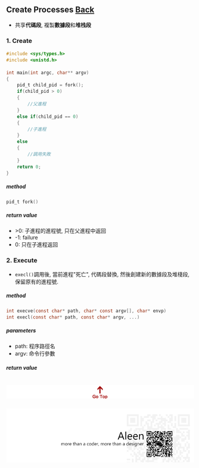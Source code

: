## Create Processes	[Back](./../OS.md)
- 共享**代碼段**, 複製**數據段**和**堆栈段**

### 1. Create

```c
#include <sys/types.h>
#include <unistd.h>

int main(int argc, char** argv)
{
	pid_t child_pid = fork();
	if(child_pid > 0)	
	{
		//父進程
	}
	else if(child_pid == 0)
	{
		//子進程
	}
	else
	{
		//調用失敗
	}
	return 0;
}
```

##### method

```c
pid_t fork()
```

##### return value
- \>0: 子進程的進程號, 只在父進程中返回
- -1: failure
- 0: 只在子進程返回

### 2. Execute
- ```execl()```調用後, 當前進程"死亡", 代碼段替換, 然後創建新的數據段及堆棧段, 保留原有的進程號.

##### method
```c
int execve(const char* path, char* const argv[], char* envp)
int execl(const char* path, const char* argv, ...)
```

##### parameters
- path: 程序路徑名
- argv: 命令行參數

##### return value

<a href="#" style="left:200px;"><img src="./../../../pic/gotop.png"></a>
=====
<a href="http://aleen42.github.io/" target="_blank" ><img src="./../../../pic/tail.gif"></a>
